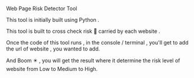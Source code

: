 Web Page Risk Detector Tool

This tool is initially built using Python .

This tool is built to cross check risk 🚫 carried by each website .

Once the code of this tool runs , in the console / terminal , you'll get to add the url of website , you wanted to add.

And Boom ✴️ , you will get the result where it determine the risk level of website from Low to Medium to High.




